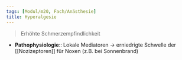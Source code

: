 ```yaml
---
tags: [Modul/m20, Fach/Anästhesie]
title: Hyperalgesie
---
```

> Erhöhte Schmerzempfindlichkeit
- **Pathophysiologie**:: Lokale Mediatoren → erniedrigte Schwelle der [[Nozizeptoren]] für Noxen (z.B. bei Sonnenbrand)